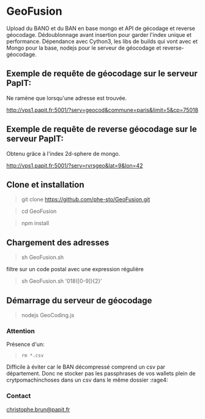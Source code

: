# GeoFusion
Upload du BANO et du BAN en base mongo et API de gécodage et reverse géocodage.
Dédoublonnage avant insertion pour garder l'index unique et performance.
Dépendance avec Cython3, les libs de builds qui vont avec et Mongo pour la base, nodejs pour le serveur
de géocodage et reverse-géocodage.

## Exemple de requête de géocodage sur le serveur PapIT:
  Ne ramène que lorsqu'une adresse est trouvée.

  http://vps1.papit.fr:5001/?serv=geocod&commune=paris&limit=5&cp=75018

## Exemple de requête de reverse géocodage sur le serveur PapIT:
  Obtenu grâce à l'index 2d-sphere de mongo.

  http://vps1.papit.fr:5001/?serv=rvrsgeo&lat=9&lon=42
  
## Clone et installation
  > git clone https://github.com/phe-sto/GeoFusion.git
  
  > cd GeoFusion
  
  > npm install
  
## Chargement des adresses
  > sh GeoFusion.sh
  
  filtre sur un code postal avec une expression régulière
  > sh GeoFusion.sh '018([0-9]){2}'
  
## Démarrage du serveur de géocodage
  > nodejs GeoCoding.js

### Attention
   Présence d'un:
   > ``rm *.csv``
   
   Difficile à éviter car le BAN décompressé comprend un csv par département. Donc ne stocker pas les passphrases de vos
   wallets plein de crytpomachinchoses dans un csv dans le même dossier :rage4:
   
### Contact
   christophe.brun@papit.fr